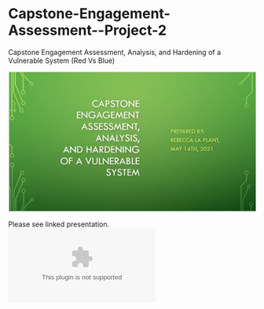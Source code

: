 # Capstone-Engagement-Assessment--Project-2
Capstone Engagement Assessment, Analysis, and Hardening of a Vulnerable System (Red Vs Blue)

![grab.JPG](https://github.com/rlaplant88/Capstone-Engagement-Assessment--Project-2/blob/58217508b26410e8634bea9996afd7f28e70e7d8/grab.JPG)


Please see linked presentation.
![Capstone Engagement.pptx](https://github.com/rlaplant88/Capstone-Engagement-Assessment--Project-2/blob/928921d05464b989b994cd74bc80b87085b56b2c/Capstone%20Engagement.pptx)
